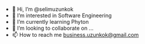- 👋 Hi, I’m @selimuzunkok
- 👀 I’m interested in Software Engineering
- 🌱 I’m currently learning Phyton
- 💞️ I’m looking to collaborate on ...
- 📫 How to reach me business.uzunkok@gmail.com

<!---
selimuzunkok/selimuzunkok is a ✨ special ✨ repository because its `README.md` (this file) appears on your GitHub profile.
You can click the Preview link to take a look at your changes.
--->
